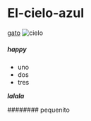 # El-cielo-azul
[gato](https://mir24.tv/kotiki/simple/list/filter/all)
![cielo](http://www.vokrugsveta.ru/img/bx/medialibrary/731/731a7864d2b8d6362fd42780f32a909e.jpg)

##### happy
* uno
* dos
* tres

___lalala___

######## pequenito

